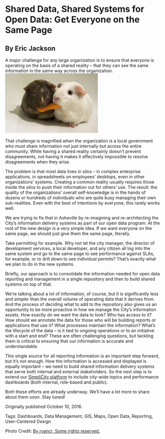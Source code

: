 # Shared Data, Shared Systems for Open Data: Get Everyone on the Same Page
## By Eric Jackson

A major challenge for any large organization is to ensure that everyone is operating on the basis of a shared reality – that they can see the same information in the same way across the organization.
![By ryancr, Some rights reserved.](../assets/14245503349ce50a89bz-300x193.jpg)

That challenge is magnified when the organization is a local government who must share information not just internally but across the entire community. While having a shared reality certainly doesn’t prevent disagreements,  not having it makes it effectively impossible to resolve disagreements when they arise.

The problem is that most data lives in silos – in complex enterprise applications, in spreadsheets on employees’ desktops, even in other organizations’ systems. Creating a common reality usually requires those inside the silos to push their information out for others’ use. The result: the quality of the organizations’ overall self-knowledge is in the hands of dozens or hundreds of individuals who are quite busy managing their own sub-realities. Even with the best of intentions by everyone, this rarely works well.

We are trying to fix that in Asheville by re-imagining and re-architecting the City’s information delivery systems as part of our open data program. At the root of the new design is a very simple idea. If we want everyone on the same page, we should just give them the same page, literally.

Take permitting for example. Why not let the city manager, the director of development services, a local developer, and any citizen all log into the same system and go to the same page to see performance against SLAs, for example, or to drill down to see individual permits? That’s exactly what we plan to do in the new systems.

Briefly, our approach is to consolidate the information needed for open data reporting and management in a single repository and then to build shared systems on top of that.

We’re talking about a lot of information, of course, but it is significantly less and simpler than the overall volume of operating data that it derives from. And the process of deciding what to add to the repository also gives us an opportunity to be more proactive in how we manage the City’s information assets. How exactly do we want the data to look? Who has access to it? How should we annotate the data for those who will be building reports or applications that use it? What processes maintain the information? What’s the lifecycle of the data – is it tied to ongoing operations or to an initiative with a start and end? These are often challenging questions, but tackling them is critical to ensuring that our information is accurate and understandable.

This single source for all reporting information is an important step forward, but it’s not enough. How the information is accessed and displayed is equally important – we need to build shared information delivery systems that serve both internal and external stakeholders. So the next step is to extend our [SimpliCity platform](https://simplicity2.ashevillenc.gov/) to include city-wide topics and performance dashboards (both internal, role-based and public).

Both these efforts are already underway. We’ll have a lot more to share about them soon. Stay tuned!

Originally published October 10, 2016.

Tags: Dashboards, Data Management, GIS, Maps, Open Data, Reporting, User-Centered Design

Photo Credit: [By ryancr, Some rights reserved.](https://www.flickr.com/photos/ryanr/142455033)

